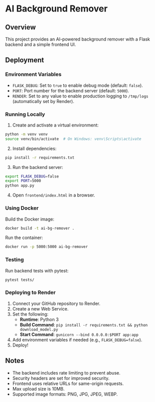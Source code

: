 # AI Background Remover

## Overview

This project provides an AI-powered background remover with a Flask backend and a simple frontend UI.

## Deployment

### Environment Variables

- `FLASK_DEBUG`: Set to `true` to enable debug mode (default: `false`).
- `PORT`: Port number for the backend server (default: `5000`).
- `RENDER`: Set to any value to enable production logging to `/tmp/logs` (automatically set by Render).

### Running Locally

1. Create and activate a virtual environment:

```bash
python -m venv venv
source venv/bin/activate  # On Windows: venv\Scripts\activate
```

2. Install dependencies:

```bash
pip install -r requirements.txt
```

3. Run the backend server:

```bash
export FLASK_DEBUG=false
export PORT=5000
python app.py
```

4. Open `frontend/index.html` in a browser.

### Using Docker

Build the Docker image:

```bash
docker build -t ai-bg-remover .
```

Run the container:

```bash
docker run -p 5000:5000 ai-bg-remover
```

### Testing

Run backend tests with pytest:

```bash
pytest tests/
```

### Deploying to Render

1. Connect your GitHub repository to Render.
2. Create a new Web Service.
3. Set the following:
   - **Runtime**: Python 3
   - **Build Command**: `pip install -r requirements.txt && python download_model.py`
   - **Start Command**: `gunicorn --bind 0.0.0.0:$PORT app:app`
4. Add environment variables if needed (e.g., `FLASK_DEBUG=false`).
5. Deploy!

## Notes

- The backend includes rate limiting to prevent abuse.
- Security headers are set for improved security.
- Frontend uses relative URLs for same-origin requests.
- Max upload size is 10MB.
- Supported image formats: PNG, JPG, JPEG, WEBP.
